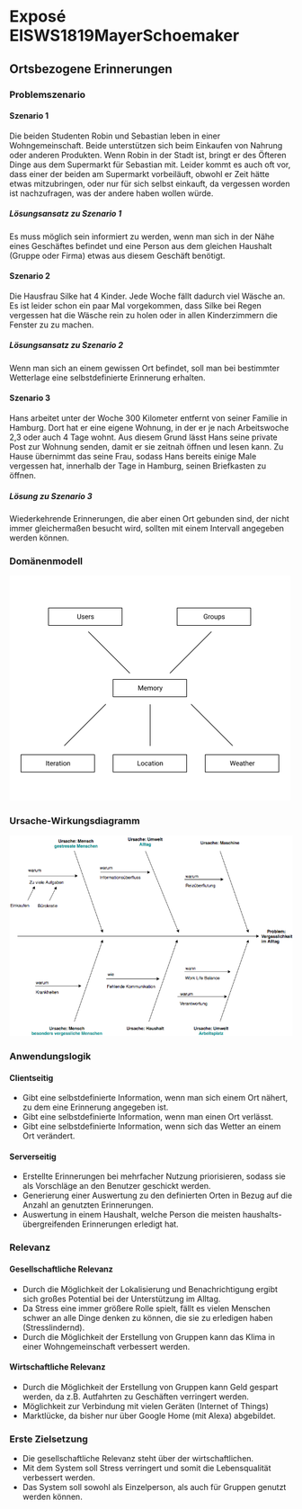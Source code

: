 # Exposé EISWS1819MayerSchoemaker

 

## Ortsbezogene Erinnerungen

### Problemszenario

#### Szenario 1
Die beiden Studenten Robin und Sebastian leben in einer Wohngemeinschaft. Beide unterstützen sich beim Einkaufen von Nahrung oder anderen Produkten. Wenn Robin in der Stadt ist, bringt er des Öfteren Dinge aus dem Supermarkt für Sebastian mit. Leider kommt es auch oft vor, dass einer der beiden am Supermarkt vorbeiläuft, obwohl er Zeit hätte etwas mitzubringen, oder nur für sich selbst einkauft, da vergessen worden ist nachzufragen, was der andere haben wollen würde.
##### Lösungsansatz zu Szenario 1
Es muss möglich sein informiert zu werden, wenn man sich in der Nähe eines Geschäftes befindet und eine Person aus dem gleichen Haushalt (Gruppe oder Firma) etwas aus diesem Geschäft benötigt.
#### Szenario 2
Die Hausfrau Silke hat 4 Kinder. Jede Woche fällt dadurch viel Wäsche an. Es ist leider schon ein paar Mal vorgekommen, dass Silke bei Regen vergessen hat die Wäsche rein zu holen oder in allen Kinderzimmern die Fenster zu zu machen.
##### Lösungsansatz zu Szenario 2
Wenn man sich an einem gewissen Ort befindet, soll man bei bestimmter Wetterlage eine selbstdefinierte Erinnerung erhalten.
#### Szenario 3
Hans arbeitet unter der Woche 300 Kilometer entfernt von seiner Familie in Hamburg. Dort hat er eine eigene Wohnung, in der er je nach Arbeitswoche 2,3 oder auch 4 Tage wohnt. Aus diesem Grund lässt Hans seine private Post zur Wohnung senden, damit er sie zeitnah öffnen und lesen kann. Zu Hause übernimmt das seine Frau, sodass Hans bereits einige Male vergessen hat, innerhalb der Tage in Hamburg, seinen Briefkasten zu öffnen.
##### Lösung zu Szenario 3
Wiederkehrende Erinnerungen, die aber einen Ort gebunden sind, der nicht immer gleichermaßen besucht wird, sollten mit einem Intervall angegeben werden können.



### Domänenmodell

 ![domaenenmodell](domaenenmodell.png)

### Ursache-Wirkungsdiagramm

  ![Ursache Wirkungs Diagram](UrsacheWirkungsDiagramm.png)

### Anwendungslogik

#### Clientseitig

- Gibt eine selbstdefinierte Information, wenn man sich einem Ort nähert, zu dem eine Erinnerung angegeben ist.
- Gibt eine selbstdefinierte Information, wenn man einen Ort verlässt.
- Gibt eine selbstdefinierte Information, wenn sich das Wetter an einem Ort verändert. 

#### Serverseitig

- Erstellte Erinnerungen bei mehrfacher Nutzung priorisieren, sodass sie als Vorschläge an den Benutzer geschickt werden.
- Generierung einer Auswertung zu den definierten Orten in Bezug auf die Anzahl an genutzten Erinnerungen.
- Auswertung in einem Haushalt, welche Person die meisten haushalts-übergreifenden Erinnerungen erledigt hat.

### Relevanz

#### Gesellschaftliche Relevanz

- Durch die Möglichkeit der Lokalisierung und Benachrichtigung ergibt sich großes Potential bei der Unterstützung im Alltag.
- Da Stress eine immer größere Rolle spielt, fällt es vielen Menschen schwer an alle Dinge denken zu können, die sie zu erledigen haben (Stresslindernd).
- Durch die Möglichkeit der Erstellung von Gruppen kann das Klima in einer Wohngemeinschaft verbessert werden.

#### Wirtschaftliche Relevanz

- Durch die Möglichkeit der Erstellung von Gruppen kann Geld gespart werden, da z.B. Autfahrten zu Geschäften verringert werden.
- Möglichkeit zur Verbindung mit vielen Geräten (Internet of Things)
- Marktlücke, da bisher nur über Google Home (mit Alexa) abgebildet.

### Erste Zielsetzung

- Die gesellschaftliche Relevanz steht über der wirtschaftlichen.
- Mit dem System soll Stress verringert und somit die Lebensqualität verbessert werden.
- Das System soll sowohl als Einzelperson, als auch für Gruppen genutzt werden können.
